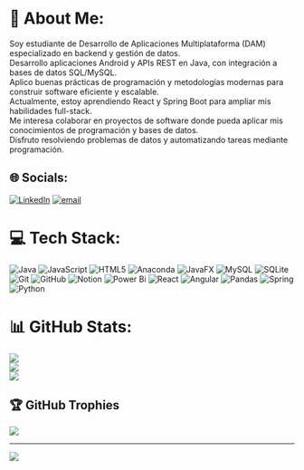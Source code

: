 # 💫 About Me:
Soy estudiante de Desarrollo de Aplicaciones Multiplataforma (DAM) especializado en backend y gestión de datos.<br>Desarrollo aplicaciones Android y APIs REST en Java, con integración a bases de datos SQL/MySQL.<br>Aplico buenas prácticas de programación y metodologías modernas para construir software eficiente y escalable.<br>Actualmente, estoy aprendiendo React y Spring Boot para ampliar mis habilidades full-stack.<br>Me interesa colaborar en proyectos de software donde pueda aplicar mis conocimientos de programación y bases de datos.<br>Disfruto resolviendo problemas de datos y automatizando tareas mediante programación.<br>


## 🌐 Socials:
[![LinkedIn](https://img.shields.io/badge/LinkedIn-%230077B5.svg?logo=linkedin&logoColor=white)](https://linkedin.com/in/www.linkedin.com/in/raúl-de-justo) [![email](https://img.shields.io/badge/Email-D14836?logo=gmail&logoColor=white)](mailto:Rauljusto7@outlook.com) 

# 💻 Tech Stack:
![Java](https://img.shields.io/badge/java-%23ED8B00.svg?style=for-the-badge&logo=openjdk&logoColor=white) ![JavaScript](https://img.shields.io/badge/javascript-%23323330.svg?style=for-the-badge&logo=javascript&logoColor=%23F7DF1E) ![HTML5](https://img.shields.io/badge/html5-%23E34F26.svg?style=for-the-badge&logo=html5&logoColor=white) ![Anaconda](https://img.shields.io/badge/Anaconda-%2344A833.svg?style=for-the-badge&logo=anaconda&logoColor=white) ![JavaFX](https://img.shields.io/badge/javafx-%23FF0000.svg?style=for-the-badge&logo=javafx&logoColor=white) ![MySQL](https://img.shields.io/badge/mysql-4479A1.svg?style=for-the-badge&logo=mysql&logoColor=white) ![SQLite](https://img.shields.io/badge/sqlite-%2307405e.svg?style=for-the-badge&logo=sqlite&logoColor=white) ![Git](https://img.shields.io/badge/git-%23F05033.svg?style=for-the-badge&logo=git&logoColor=white) ![GitHub](https://img.shields.io/badge/github-%23121011.svg?style=for-the-badge&logo=github&logoColor=white) ![Notion](https://img.shields.io/badge/Notion-%23000000.svg?style=for-the-badge&logo=notion&logoColor=white) ![Power Bi](https://img.shields.io/badge/power_bi-F2C811?style=for-the-badge&logo=powerbi&logoColor=black) ![React](https://img.shields.io/badge/react-%2320232a.svg?style=for-the-badge&logo=react&logoColor=%2361DAFB) ![Angular](https://img.shields.io/badge/angular-%23DD0031.svg?style=for-the-badge&logo=angular&logoColor=white) ![Pandas](https://img.shields.io/badge/pandas-%23150458.svg?style=for-the-badge&logo=pandas&logoColor=white) ![Spring](https://img.shields.io/badge/spring-%236DB33F.svg?style=for-the-badge&logo=spring&logoColor=white) ![Python](https://img.shields.io/badge/python-3670A0?style=for-the-badge&logo=python&logoColor=ffdd54)
# 📊 GitHub Stats:
![](https://github-readme-stats.vercel.app/api?username=Raul-data&theme=aura&hide_border=false&include_all_commits=true&count_private=false)<br/>
![](https://nirzak-streak-stats.vercel.app/?user=Raul-data&theme=aura&hide_border=false)<br/>
![](https://github-readme-stats.vercel.app/api/top-langs/?username=Raul-data&theme=aura&hide_border=false&include_all_commits=true&count_private=false&layout=compact)

## 🏆 GitHub Trophies
![](https://github-profile-trophy.vercel.app/?username=Raul-data&theme=radical&no-frame=true&no-bg=true&margin-w=4)

---
[![](https://visitcount.itsvg.in/api?id=Raul-data&icon=2&color=6)](https://visitcount.itsvg.in)

<!-- Proudly created with GPRM ( https://gprm.itsvg.in ) -->
